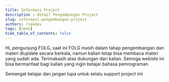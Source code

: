 ```yaml
---
title: Informasi Project
description : Detail Pengembangan Project
slug: informasi-pengembangan-project
authors: rzakdev
tags: [news]
hide_table_of_contents: false
---
```


Hi, pengunjung FOLG, saat ini FOLG masih dalam tahap pengembangan dan materi diupdate secara berkala, namun kalian tetap bisa membaca materi yang sudah ada. <!-- truncate -->Terimakasih atas dukungan dari kalian. Semoga webiste ini bisa bermanfaat bagi kalian yang ingin belajar bahasa pemrograman.

Semangat belajar dan jangan lupa untuk selalu support project inii